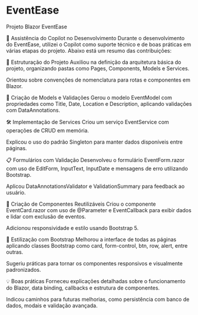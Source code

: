 # EventEase
Projeto Blazor EventEase

🤖 Assistência do Copilot no Desenvolvimento
Durante o desenvolvimento do EventEase, utilizei o Copilot como suporte técnico e de boas práticas em várias etapas do projeto. Abaixo está um resumo das contribuições:

🧱 Estruturação do Projeto
Auxiliou na definição da arquitetura básica do projeto, organizando pastas como Pages, Components, Models e Services.

Orientou sobre convenções de nomenclatura para rotas e componentes em Blazor.

📄 Criação de Models e Validações
Gerou o modelo EventModel com propriedades como Title, Date, Location e Description, aplicando validações com DataAnnotations.

🛠️ Implementação de Services
Criou um serviço EventService com operações de CRUD em memória.

Explicou o uso do padrão Singleton para manter dados disponíveis entre páginas.

📋 Formulários com Validação
Desenvolveu o formulário EventForm.razor com uso de EditForm, InputText, InputDate e mensagens de erro utilizando Bootstrap.

Aplicou DataAnnotationsValidator e ValidationSummary para feedback ao usuário.

🧩 Criação de Componentes Reutilizáveis
Criou o componente EventCard.razor com uso de @Parameter e EventCallback para exibir dados e lidar com exclusão de eventos.

Adicionou responsividade e estilo usando Bootstrap 5.

🎨 Estilização com Bootstrap
Melhorou a interface de todas as páginas aplicando classes Bootstrap como card, form-control, btn, row, alert, entre outras.

Sugeriu práticas para tornar os componentes responsivos e visualmente padronizados.

💡 Boas práticas
Forneceu explicações detalhadas sobre o funcionamento do Blazor, data binding, callbacks e estrutura de componentes.

Indicou caminhos para futuras melhorias, como persistência com banco de dados, modais e validação avançada.
